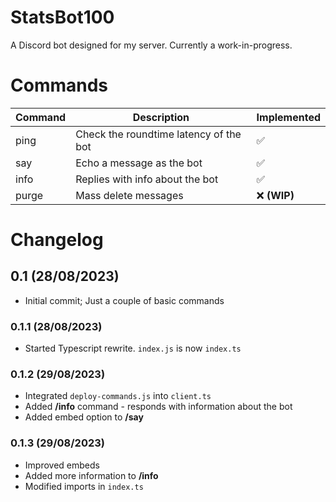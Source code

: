# StatsBot100
A Discord bot designed for my server. Currently a work-in-progress.

# Commands
| Command | Description | Implemented |
|---|---|---|
| ping | Check the roundtime latency of the bot | ✅ |
| say | Echo a message as the bot | ✅ |
| info | Replies with info about the bot | ✅ |
| purge | Mass delete messages | ❌ **(WIP)**|

# Changelog
## 0.1 (28/08/2023)
- Initial commit; Just a couple of basic commands
### 0.1.1 (28/08/2023)
- Started Typescript rewrite. `index.js` is now `index.ts`
### 0.1.2 (29/08/2023)
- Integrated `deploy-commands.js` into `client.ts`
- Added **/info** command - responds with information about the bot
- Added embed option to **/say**
### 0.1.3 (29/08/2023)
- Improved embeds
- Added more information to **/info**
- Modified imports in `index.ts`
